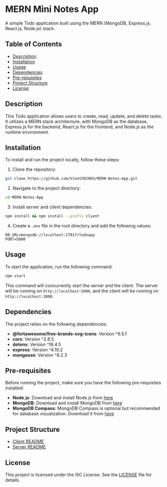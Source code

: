 # MERN Mini Notes App

A simple Todo application built using the MERN (MongoDB, Express.js, React.js, Node.js) stack.

## Table of Contents

- [Description](#description)
- [Installation](#installation)
- [Usage](#usage)
- [Dependencies](#dependencies)
- [Pre-requisites](#pre-requisites)
- [Project Structure](#project-structure)
- [License](#license)

## Description

This Todo application allows users to create, read, update, and delete tasks. It utilizes a MERN stack architecture, with MongoDB as the database, Express.js for the backend, React.js for the frontend, and Node.js as the runtime environment.

## Installation

To install and run the project locally, follow these steps:

1. Clone the repository:

```bash
git clone https://github.com/Vinoth82003/MERN-Notes-App.git
```

2. Navigate to the project directory:

```bash
cd MERN-Notes-App
```

3. Install server and client dependencies:

```bash
npm install && npm install --prefix client
```

4. Create a `.env` file in the root directory and add the following values:

```
DB_URL=mongodb://localhost:27017/todoapp
PORT=5000
```

## Usage

To start the application, run the following command:

```bash
npm start
```

This command will concurrently start the server and the client. The server will be running on `http://localhost:5000`, and the client will be running on `http://localhost:3000`.

## Dependencies

The project relies on the following dependencies:

- **@fortawesome/free-brands-svg-icons**: Version ^6.5.1
- **cors**: Version ^2.8.5
- **dotenv**: Version ^16.4.5
- **express**: Version ^4.19.2
- **mongoose**: Version ^8.2.3

## Pre-requisites

Before running the project, make sure you have the following pre-requisites installed:

- **Node.js**: Download and install Node.js from [here](https://nodejs.org/)
- **MongoDB**: Download and install MongoDB from [here](https://www.mongodb.com/try/download/community)
- **MongoDB Compass**: MongoDB Compass is optional but recommended for database visualization. Download it from [here](https://www.mongodb.com/try/download/compass)

## Project Structure

- [Client README](client/README.md)
- [Server README](server/README.md)

## License

This project is licensed under the ISC License. See the [LICENSE](LICENSE) file for details.
